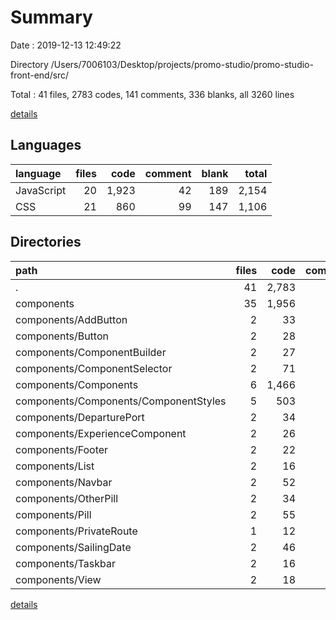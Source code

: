 # Summary

Date : 2019-12-13 12:49:22

Directory /Users/7006103/Desktop/projects/promo-studio/promo-studio-front-end/src/

Total : 41 files,  2783 codes, 141 comments, 336 blanks, all 3260 lines

[details](details.md)

## Languages
| language | files | code | comment | blank | total |
| :--- | ---: | ---: | ---: | ---: | ---: |
| JavaScript | 20 | 1,923 | 42 | 189 | 2,154 |
| CSS | 21 | 860 | 99 | 147 | 1,106 |

## Directories
| path | files | code | comment | blank | total |
| :--- | ---: | ---: | ---: | ---: | ---: |
| . | 41 | 2,783 | 141 | 336 | 3,260 |
| components | 35 | 1,956 | 99 | 209 | 2,264 |
| components/AddButton | 2 | 33 | 0 | 4 | 37 |
| components/Button | 2 | 28 | 0 | 4 | 32 |
| components/ComponentBuilder | 2 | 27 | 0 | 2 | 29 |
| components/ComponentSelector | 2 | 71 | 1 | 7 | 79 |
| components/Components | 6 | 1,466 | 88 | 147 | 1,701 |
| components/Components/ComponentStyles | 5 | 503 | 88 | 106 | 697 |
| components/DeparturePort | 2 | 34 | 2 | 4 | 40 |
| components/ExperienceComponent | 2 | 26 | 0 | 3 | 29 |
| components/Footer | 2 | 22 | 0 | 3 | 25 |
| components/List | 2 | 16 | 1 | 2 | 19 |
| components/Navbar | 2 | 52 | 0 | 7 | 59 |
| components/OtherPill | 2 | 34 | 2 | 4 | 40 |
| components/Pill | 2 | 55 | 1 | 8 | 64 |
| components/PrivateRoute | 1 | 12 | 0 | 2 | 14 |
| components/SailingDate | 2 | 46 | 3 | 8 | 57 |
| components/Taskbar | 2 | 16 | 1 | 2 | 19 |
| components/View | 2 | 18 | 0 | 2 | 20 |

[details](details.md)